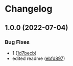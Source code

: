 # Changelog

## 1.0.0 (2022-07-04)


### Bug Fixes

* 1 ([1d7becb](https://github.com/elaheabs/my-github-actions/commit/1d7becb19a4f07a43a34323483029541c8b0c225))
* edited readme ([ebfd897](https://github.com/elaheabs/my-github-actions/commit/ebfd8971fc391ce383faabd7e684f53bbe3c4486))
